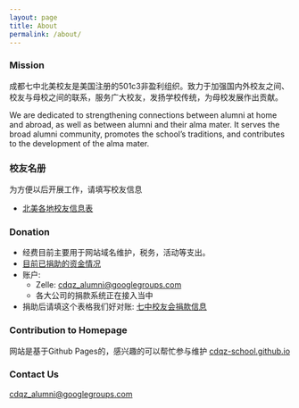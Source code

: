 ```yaml
---
layout: page
title: About
permalink: /about/
---
```

### Mission
成都七中北美校友是美国注册的501c3非盈利组织。致力于加强国内外校友之间、校友与母校之间的联系，服务广大校友，发扬学校传统，为母校发展作出贡献。 

We are dedicated to strengthening connections between alumni at home and abroad, as well as between alumni and their alma mater. It serves the broad alumni community, promotes the school’s traditions, and contributes to the development of the alma mater.

### 校友名册
为方便以后开展工作，请填写校友信息
* [北美各地校友信息表](https://forms.gle/P6eS3z7aTnbo9ESJ7)

### Donation
* 经费目前主要用于网站域名维护，税务，活动等支出。
* [目前已捐助的资金情况](https://docs.google.com/spreadsheets/d/1knkfbOSkbzpgHtOgweLKCoEyUcdekEdP5K1O3zqDEpE/edit?usp=sharing)
* 账户:
  * Zelle: cdqz_alumni@googlegroups.com
  * 各大公司的捐款系统正在接入当中
* 捐助后请填这个表格我们好对账: [七中校友会捐款信息](https://forms.gle/4fQ1uPxKLmj6hhWY8)

  
### Contribution to Homepage
网站是基于Github Pages的，感兴趣的可以帮忙参与维护
[cdqz-school.github.io](https://github.com/cdqz-school/cdqz-school.github.io)

### Contact Us
[cdqz_alumni@googlegroups.com](mailto:cdqz_alumni@googlegroups.com)
